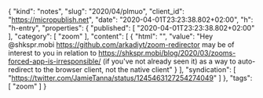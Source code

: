 {
  "kind": "notes",
  "slug": "2020/04/plmuo",
  "client_id": "https://micropublish.net",
  "date": "2020-04-01T23:23:38.802+02:00",
  "h": "h-entry",
  "properties": {
    "published": [
      "2020-04-01T23:23:38.802+02:00"
    ],
    "category": [
      "zoom"
    ],
    "content": [
      {
        "html": "",
        "value": "Hey @shkspr.mobi https://github.com/arkadiyt/zoom-redirector may be of interest to you in relation to https://shkspr.mobi/blog/2020/03/zooms-forced-app-is-irresponsible/ (if you've not already seen it) as a way to auto-redirect to the browser client, not the native client"
      }
    ],
    "syndication": [
      "https://twitter.com/JamieTanna/status/1245463127254274049"
    ]
  },
  "tags": [
    "zoom"
  ]
}
